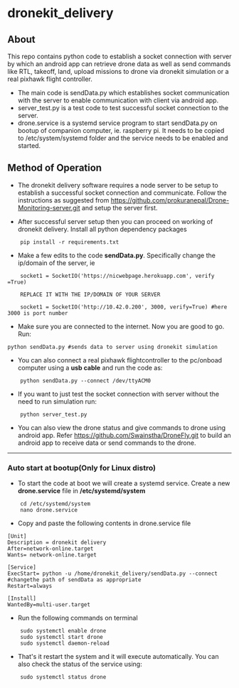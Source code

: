# dronekit_delivery
## About
This repo contains python code to establish a socket connection with server by which an android app can retrieve drone data as well as send commands like RTL, takeoff, land, upload missions to drone via dronekit simulation or a real pixhawk flight controller.

* The main code is sendData.py which establishes socket communication with the server to enable communication with client via android app.
* server_test.py is a test code to test successful socket connection to the server.
* drone.service is a systemd service program to start sendData.py on bootup of companion computer, ie. raspberry pi. It needs to be copied to /etc/system/systemd folder and the service needs to be  enabled and started.


## Method of Operation
* The dronekit delivery software requires a node server to be setup to establish a successful socket connection and communicate. Follow the instructions as suggested from <a> https://github.com/prokuranepal/Drone-Monitoring-server.git </a> and setup the server first. 

* After successful server setup then you can proceed on working of dronekit delivery. Install all python dependency packages
```
    pip install -r requirements.txt

```
* Make a few edits to the code <b>sendData.py</b>. Specifically change the ip/domain of the server, ie    
```
    socket1 = SocketIO('https://nicwebpage.herokuapp.com', verify =True)

    REPLACE IT WITH THE IP/DOMAIN OF YOUR SERVER

    socket1 = SocketIO('http://10.42.0.200', 3000, verify=True) #here 3000 is port number 
```

* Make sure you are connected to the internet. Now you are good to go. Run:
```
python sendData.py #sends data to server using dronekit simulation
```
* You can also connect a real pixhawk flightcontroller to the pc/onboad computer using a <b>usb cable</b> and run the code as:
```
    python sendData.py --connect /dev/ttyACM0
```

* If you want to just test the socket connection with server without the need to run simulation run:
``` 
    python server_test.py
```
* You can also view the drone status and give commands to drone using android app. Refer 
<a> https://github.com/Swainstha/DroneFly.git </a> to build an android app to receive data or send commands to the drone.

---

### Auto start at bootup(Only for Linux distro)
* To start the code at boot we will create a systemd service. Create a new <b>drone.service</b> file in <b>/etc/systemd/system</b>
```
    cd /etc/systemd/system 
    nano drone.service
```
* Copy and paste the following contents in drone.service file
```
[Unit]
Description = dronekit delivery
After=network-online.target
Wants= network-online.target

[Service]
ExecStart= python -u /home/dronekit_delivery/sendData.py --connect #changethe path of sendData as appropriate
Restart=always

[Install]
WantedBy=multi-user.target
```
* Run the following commands on terminal
```    
    sudo systemctl enable drone
    sudo systemctl start drone
    sudo systemctl daemon-reload
```
* That's it restart the system and it will execute automatically. You can also check the status of the service using:
```
    sudo systemctl status drone
```





